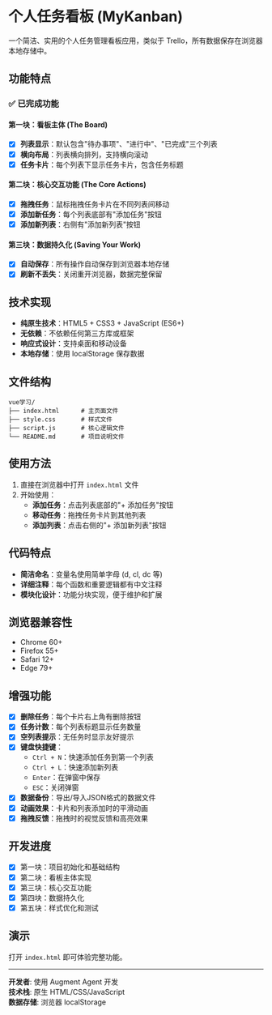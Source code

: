 # 个人任务看板 (MyKanban)

一个简洁、实用的个人任务管理看板应用，类似于 Trello，所有数据保存在浏览器本地存储中。

## 功能特点

### ✅ 已完成功能

#### 第一块：看板主体 (The Board)
- [x] **列表显示**：默认包含"待办事项"、"进行中"、"已完成"三个列表
- [x] **横向布局**：列表横向排列，支持横向滚动
- [x] **任务卡片**：每个列表下显示任务卡片，包含任务标题

#### 第二块：核心交互功能 (The Core Actions)
- [x] **拖拽任务**：鼠标拖拽任务卡片在不同列表间移动
- [x] **添加新任务**：每个列表底部有"添加任务"按钮
- [x] **添加新列表**：右侧有"添加新列表"按钮

#### 第三块：数据持久化 (Saving Your Work)
- [x] **自动保存**：所有操作自动保存到浏览器本地存储
- [x] **刷新不丢失**：关闭重开浏览器，数据完整保留

## 技术实现

- **纯原生技术**：HTML5 + CSS3 + JavaScript (ES6+)
- **无依赖**：不依赖任何第三方库或框架
- **响应式设计**：支持桌面和移动设备
- **本地存储**：使用 localStorage 保存数据

## 文件结构

```
vue学习/
├── index.html      # 主页面文件
├── style.css       # 样式文件
├── script.js       # 核心逻辑文件
└── README.md       # 项目说明文件
```

## 使用方法

1. 直接在浏览器中打开 `index.html` 文件
2. 开始使用：
   - **添加任务**：点击列表底部的"+ 添加任务"按钮
   - **移动任务**：拖拽任务卡片到其他列表
   - **添加列表**：点击右侧的"+ 添加新列表"按钮

## 代码特点

- **简洁命名**：变量名使用简单字母 (d, cl, dc 等)
- **详细注释**：每个函数和重要逻辑都有中文注释
- **模块化设计**：功能分块实现，便于维护和扩展

## 浏览器兼容性

- Chrome 60+
- Firefox 55+
- Safari 12+
- Edge 79+

## 增强功能

- [x] **删除任务**：每个卡片右上角有删除按钮
- [x] **任务计数**：每个列表标题显示任务数量
- [x] **空列表提示**：无任务时显示友好提示
- [x] **键盘快捷键**：
  - `Ctrl + N`：快速添加任务到第一个列表
  - `Ctrl + L`：快速添加新列表
  - `Enter`：在弹窗中保存
  - `ESC`：关闭弹窗
- [x] **数据备份**：导出/导入JSON格式的数据文件
- [x] **动画效果**：卡片和列表添加时的平滑动画
- [x] **拖拽反馈**：拖拽时的视觉反馈和高亮效果

## 开发进度

- [x] 第一块：项目初始化和基础结构
- [x] 第二块：看板主体实现
- [x] 第三块：核心交互功能
- [x] 第四块：数据持久化
- [x] 第五块：样式优化和测试

## 演示

打开 `index.html` 即可体验完整功能。

---

**开发者**: 使用 Augment Agent 开发  
**技术栈**: 原生 HTML/CSS/JavaScript  
**数据存储**: 浏览器 localStorage

